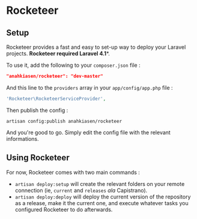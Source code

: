Rocketeer
=========

## Setup

Rocketeer provides a fast and easy to set-up way to deploy your Laravel projects. **Rocketeer required Laravel 4.1***.

To use it, add the following to your `composer.json` file :

```json
"anahkiasen/rocketeer": "dev-master"
```

And this line to the `providers` array in your `app/config/app.php` file :

```php
'Rocketeer\RocketeerServiceProvider',
```

Then publish the config :

```
artisan config:publish anahkiasen/rocketeer
```

And you're good to go. Simply edit the config file with the relevant informations.

## Using Rocketeer

For now, Rocketeer comes with two main commands :

- `artisan deploy:setup` will create the relevant folders on your remote connection (ie, `current` and `releases` _ala_ Capistrano).
- `artisan deploy:deploy` will deploy the current version of the repository as a release, make it the current one, and execute whatever tasks you configured Rocketeer to do afterwards.